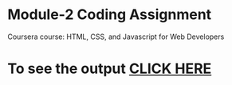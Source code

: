 

# Module-2 Coding Assignment

Coursera course: HTML, CSS, and Javascript for Web Developers

# To see the output [CLICK HERE](https://daouimaryem.github.io/module2assignement.github.io/)
